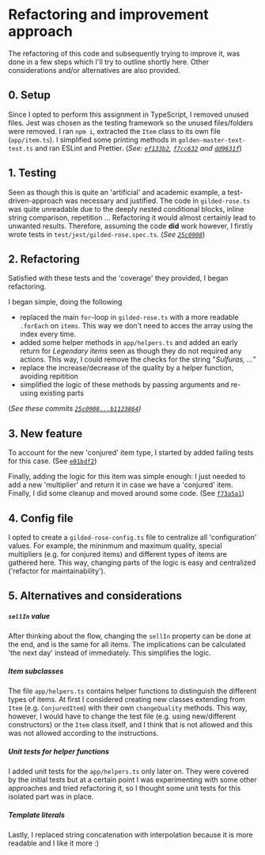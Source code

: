 # Refactoring and improvement approach

The refactoring of this code and subsequently trying to improve it, was done in a few steps which I'll try to outline shortly here. Other considerations and/or alternatives are also provided.

## 0. Setup

Since I opted to perform this assignment in TypeScript, I removed unused files. Jest was chosen as the testing framework so the unused files/folders were removed. I ran `npm i`, extracted the `Item` class to its own file (`app/item.ts`). I simplified some printing methods in `golden-master-text-test.ts` and ran ESLint and Prettier. (_See: [`ef133b2`](https://github.com/haveneersrobin/gildedrose-ts-robin-haveneers/commit/ef133b2729b890a06ec947966ea50f6491a4d93f), [`f7cc632`](https://github.com/haveneersrobin/gildedrose-ts-robin-haveneers/commit/f7cc632b3925720be59fde247df68e6ce9af6035) and [`dd9631f`](https://github.com/haveneersrobin/gildedrose-ts-robin-haveneers/commit/dd9631f0deb7e62f4e09704e6704cffbe5609c01)_)

## 1. Testing

Seen as though this is quite an 'artificial' and academic example, a test-driven-approach was necessary and justified. The code in `gilded-rose.ts` was quite unreadable due to the deeply nested conditional blocks, inline string comparison, repetition ... Refactoring it would almost certainly lead to unwanted results. Therefore, assuming the code **did** work however, I firstly wrote tests in `test/jest/gilded-rose.spec.ts`. (_See [`25c0908`](https://github.com/haveneersrobin/gildedrose-ts-robin-haveneers/commit/25c090805c1e5c2abe946259e652258e6b514c7a)_)

## 2. Refactoring

Satisfied with these tests and the 'coverage' they provided, I began refactoring.

I began simple, doing the following

- replaced the main `for`-loop in `gilded-rose.ts` with a more readable `.forEach` on `items`. This way we don't need to acces the array using the index every time.
- added some helper methods in `app/helpers.ts` and added an early return for _Legendary items_ seen as though they do not required any actions. This way, I could remove the checks for the string "_Sulfuras, ..._"
- replace the increase/decrease of the quality by a helper function, avoiding repitition
- simplified the logic of these methods by passing arguments and re-using existing parts

(_See these commits [`25c0908...b1123864`](https://github.com/haveneersrobin/gildedrose-ts-robin-haveneers/compare/25c090805c1e5c2abe946259e652258e6b514c7a...b112386481bd483cbcada94ea9010997a5fb8813))_

## 3. New feature

To account for the new 'conjured' item type, I started by added failing tests for this case. (See [`e01bdf2`](https://github.com/haveneersrobin/gildedrose-ts-robin-haveneers/commit/e01bdf2cdc8594398be9eba1bb7b966542ccb45c))

Finally, adding the logic for this item was simple enough: I just needed to add a new 'multiplier' and return it in case we have a 'conjured' item. Finally, I did some cleanup and moved around some code. (See [`f73a5a1`](https://github.com/haveneersrobin/gildedrose-ts-robin-haveneers/commit/f73a5a1cfd9189caf0e437b246cc59029f9ea665))

## 4. Config file

I opted to create a `gilded-rose-config.ts` file to centralize all 'configuration' values. For example, the mininmum and maximum quality, special multipliers (e.g. for conjured items) and different types of items are gathered here. This way, changing parts of the logic is easy and centralized ('refactor for maintainability').

## 5. Alternatives and considerations

##### `sellIn` value

After thinking about the flow, changing the `sellIn` property can be done at the end, and is the same for all items. The implications can be calculated 'the next day' instead of immediately. This simplifies the logic.

##### Item subclasses

The file `app/helpers.ts` contains helper functions to distinguish the different types of items. At first I considered creating new classes extending from `Item` (e.g. `ConjuredItem`) with their own `changeQuality` methods. This way, however, I would have to change the test file (e.g. using new/different constructors) or the `Item` class itself, and I think that is not allowed and this was not allowed according to the instructions.

##### Unit tests for helper functions

I added unit tests for the `app/helpers.ts` only later on. They were covered by the initial tests but at a certain point I was experimenting with some other approaches and tried refactoring it, so I thought some unit tests for this isolated part was in place.

##### Template literals

Lastly, I replaced string concatenation with interpolation because it is more readable and I like it more :)
